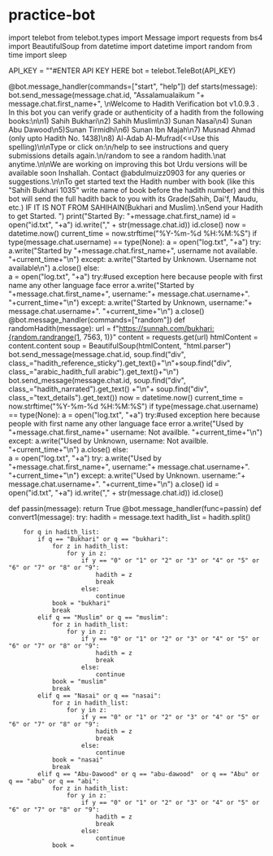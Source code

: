 # practice-bot
import telebot
from telebot.types import Message
import requests
from bs4 import BeautifulSoup
from datetime import datetime
import random
from time import sleep

API_KEY = ""#ENTER API KEY HERE
bot = telebot.TeleBot(API_KEY)

@bot.message_handler(commands=["start", "help"])
def starts(message):
    bot.send_message(message.chat.id, "Assalamualaikum "+ message.chat.first_name+", \nWelcome to Hadith Verification bot v1.0.9.3 . In this bot you can verify grade or authenticity of a hadith from the following books:\n\n1) Sahih Bukhari\n2) Sahih Muslim\n3) Sunan Nasai\n4) Sunan Abu Dawood\n5)Sunan Tirmidhi\n6) Sunan Ibn Majah\n7) Musnad Ahmad (only upto Hadith No. 1438)\n8) Al-Adab Al-Mufrad(<=Use this spelling)\n\nType or click on:\n/help to see instructions and query submissions details again.\n/random to see a random hadith.\nat anytime.\n\nWe are working on improving this bot Urdu versions will be available soon Inshallah. Contact @abdulmuizz0903 for any queries or suggestions.\n\nTo get started text the Hadith number with book (like this \"Sahih Bukhari 1035\" write name of book before the hadith number) and this bot will send the full hadith back to you with its Grade(Sahih, Dai'f, Maudu, etc.) IF IT IS NOT FROM SAHIHAIN(Bukhari and Muslim).\nSend your Hadith to get Started. ")
    print("Started By: "+message.chat.first_name)
    id = open("id.txt", "+a")
    id.write("," + str(message.chat.id))
    id.close()
    now = datetime.now()
    current_time = now.strftime("%Y-%m-%d %H:%M:%S")
    if type(message.chat.username) == type(None):
        a = open("log.txt", "+a")
        try:
            a.write("Started by "+message.chat.first_name+", username not available. "+current_time+"\n")
        except:
            a.write("Started by Unknown. Username not available\n")
        a.close()
    else:   
        a = open("log.txt", "+a")
        try:#used exception here because people with first name any other language face error
            a.write("Started by "+message.chat.first_name+", username:"+ message.chat.username+". "+current_time+"\n")
        except:
            a.write("Started by Unknown, username:"+ message.chat.username+". "+current_time+"\n")
        a.close()
@bot.message_handler(commands=["random"])
def randomHadith(message):
    url = f"https://sunnah.com/bukhari:{random.randrange(1, 7563, 1)}"
    content = requests.get(url)
    htmlContent = content.content
    soup = BeautifulSoup(htmlContent, "html.parser")
    bot.send_message(message.chat.id, soup.find("div", class_="hadith_reference_sticky").get_text()+"\n"+soup.find("div", class_="arabic_hadith_full arabic").get_text()+"\n")
    bot.send_message(message.chat.id, soup.find("div", class_="hadith_narrated").get_text() +"\n"+ soup.find("div", class_="text_details").get_text())
    now = datetime.now()
    current_time = now.strftime("%Y-%m-%d %H:%M:%S")
    if type(message.chat.username) == type(None):
        a = open("log.txt", "+a")
        try:#used exception here because people with first name any other language face error
            a.write("Used by "+message.chat.first_name+" username: Not availble. "+current_time+"\n")
        except:
            a.write("Used by Unknown, username: Not availble. "+current_time+"\n")
        a.close()
    else:   
        a = open("log.txt", "+a")
        try:
            a.write("Used by "+message.chat.first_name+", username:"+ message.chat.username+". "+current_time+"\n")
        except:
            a.write("Used by Unknown. username:"+ message.chat.username+". "+current_time+"\n")
        a.close()
    id = open("id.txt", "+a")
    id.write("," + str(message.chat.id))
    id.close()
    
def passin(message):
    return True
@bot.message_handler(func=passin)
def convert1(message):
    try:
        hadith = message.text 
        hadith_list = hadith.split()

        for q in hadith_list:
            if q == "Bukhari" or q == "bukhari":
                for z in hadith_list:
                    for y in z:
                        if y == "0" or "1" or "2" or "3" or "4" or "5" or "6" or "7" or "8" or "9":
                            hadith = z
                            break
                        else:
                            continue
                book = "bukhari"
                break
            elif q == "Muslim" or q == "muslim":
                for z in hadith_list:
                    for y in z:
                        if y == "0" or "1" or "2" or "3" or "4" or "5" or "6" or "7" or "8" or "9":
                            hadith = z
                            break
                        else:
                            continue
                book = "muslim"
                break
            elif q == "Nasai" or q == "nasai":
                for z in hadith_list:
                    for y in z:
                        if y == "0" or "1" or "2" or "3" or "4" or "5" or "6" or "7" or "8" or "9":
                            hadith = z
                            break
                        else:
                            continue
                book = "nasai"
                break
            elif q == "Abu-Dawood" or q == "abu-dawood"  or q == "Abu" or q == "abu" or q == "abi":
                for z in hadith_list:
                    for y in z:
                        if y == "0" or "1" or "2" or "3" or "4" or "5" or "6" or "7" or "8" or "9":
                            hadith = z
                            break
                        else:
                            continue
                book =
